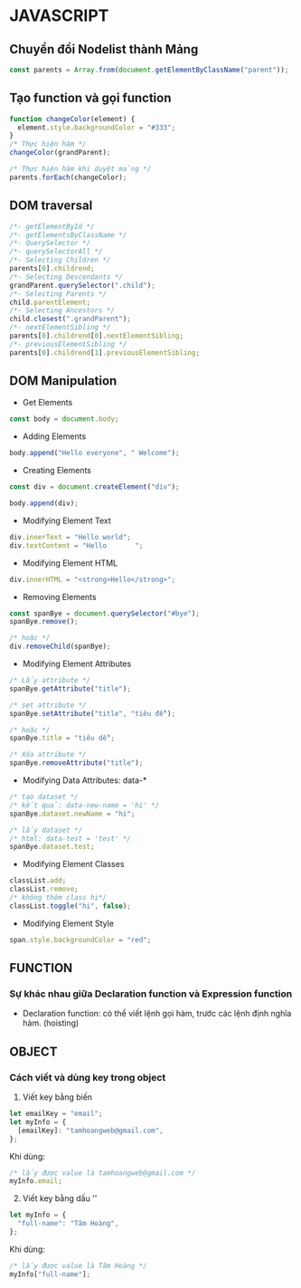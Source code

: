 # JAVASCRIPT

## Chuyển đổi Nodelist thành Mảng

```javascript
const parents = Array.from(document.getElementByClassName("parent"));
```

## Tạo function và gọi function

```javascript
function changeColor(element) {
  element.style.backgroundColor = "#333";
}
/* Thực hiện hàm */
changeColor(grandParent);

/* Thực hiện hàm khi duyệt mảng */
parents.forEach(changeColor);
```

## DOM traversal

```javascript
/*- getElementById */
/*- getElementsByClassName */
/*- QuerySelector */
/*- querySelectorAll */
/*- Selecting Children */
parents[0].childrend;
/*- Selecting Descendants */
grandParent.querySelector(".child");
/*- Selecting Parents */
child.parentElement;
/*- Selecting Ancestors */
child.closest(".grandParent");
/*- nextElementSibling */
parents[0].childrend[0].nextElementSibling;
/*- previousElementSibling */
parents[0].childrend[1].previousElementSibling;
```

## DOM Manipulation

- Get Elements

```javascript
const body = document.body;
```

- Adding Elements

```javascript
body.append("Hello everyone", " Welcome");
```

- Creating Elements

```javascript
const div = document.createElement("div");

body.append(div);
```

- Modifying Element Text

```javascript
div.innerText = "Hello world";
div.textContent = "Hello       ";
```

- Modifying Element HTML

```javascript
div.innerHTML = "<strong>Hello</strong>";
```

- Removing Elements

```javascript
const spanBye = document.querySelector("#bye");
spanBye.remove();

/* hoặc */
div.removeChild(spanBye);
```

- Modifying Element Attributes

```javascript
/* Lấy attribute */
spanBye.getAttribute("title");

/* set attribute */
spanBye.setAttribute("title", "tiêu đề");

/* hoặc */
spanBye.title = "tiêu dề";

/* Xóa attribute */
spanBye.removeAttribute("title");
```

- Modifying Data Attributes: data-\*

```javascript
/* tạo dataset */
/* kết quả: data-new-name = 'hi' */
spanBye.dataset.newName = "hi";

/* lấy dataset */
/* html: data-test = 'test' */
spanBye.dataset.test;
```

- Modifying Element Classes

```javascript
classList.add;
classList.remove;
/* không thêm class hi*/
classList.toggle("hi", false);
```

- Modifying Element Style

```javascript
span.style.backgroundColor = "red";
```

## FUNCTION

### Sự khác nhau giữa Declaration function và Expression function

- Declaration function: có thể viết lệnh gọi hàm, trước các lệnh định nghĩa hàm. (hoisting)

## OBJECT

### Cách viết và dùng key trong object

1. Viết key bằng biến

```js
let emailKey = "email";
let myInfo = {
  [emailKey]: "tamhoangweb@gmail.com",
};
```

Khi dùng:

```js
/* lấy được value là tamhoangweb@gmail.com */
myInfo.email;
```

2. Viết key bằng dấu ''

```js
let myInfo = {
  "full-name": "Tâm Hoàng",
};
```

Khi dùng:

```js
/* lấy được value là Tâm Hoàng */
myInfo["full-name"];
```

